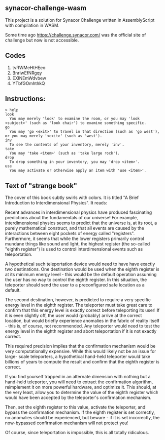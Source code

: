 ## synacor-challenge-wasm

This project is a solution for Synacor Challenge written in AssemblyScript with compilation in WASM.

Some time ago https://challenge.synacor.com/ was the official site of challenge but now is not accessible.



## Codes

1. tvRWMeHtHEeo
2. BnriwEfNRgqy
3. EXlNEmWdvbew
4. YTbfGOmhthkQ

## Instructions:
```
> help
look
  You may merely 'look' to examine the room, or you may 'look <subject>' (such as 'look chair') to examine something specific.
go
  You may 'go <exit>' to travel in that direction (such as 'go west'), or you may merely '<exit>' (such as 'west').
inv
  To see the contents of your inventory, merely 'inv'.
take
  You may 'take <item>' (such as 'take large rock').
drop
  To drop something in your inventory, you may 'drop <item>'.
use
  You may activate or otherwise apply an item with 'use <item>'.
```

## Text of "strange book"

The cover of this book subtly swirls with colors.
It is titled "A Brief Introduction to Interdimensional Physics".
It reads:

Recent advances in interdimensional physics have produced fascinating
predictions about the fundamentals of our universe!  For example,
interdimensional physics seems to predict that the universe is, at its root, a
purely mathematical construct, and that all events are caused by the
interactions between eight pockets of energy called "registers".
Furthermore, it seems that while the lower registers primarily control mundane
things like sound and light, the highest register (the so-called "eighth
register") is used to control interdimensional events such as teleportation.

A hypothetical such teleportation device would need to have have exactly two
destinations.  One destination would be used when the eighth register is at its
minimum energy level - this would be the default operation assuming the user
has no way to control the eighth register.  In this situation, the teleporter
should send the user to a preconfigured safe location as a default.

The second destination, however, is predicted to require a very specific
energy level in the eighth register.  The teleporter must take great care to
confirm that this energy level is exactly correct before teleporting its user!
If it is even slightly off, the user would (probably) arrive at the correct
location, but would briefly experience anomalies in the fabric of reality
itself - this is, of course, not recommended.  Any teleporter would need to test
the energy level in the eighth register and abort teleportation if it is not
exactly correct.

This required precision implies that the confirmation mechanism would be very
computationally expensive.  While this would likely not be an issue for large-
scale teleporters, a hypothetical hand-held teleporter would take billions of
years to compute the result and confirm that the eighth register is correct.

If you find yourself trapped in an alternate dimension with nothing but a
hand-held teleporter, you will need to extract the confirmation algorithm,
reimplement it on more powerful hardware, and optimize it.  This should, at the
very least, allow you to determine the value of the eighth register which would
have been accepted by the teleporter's confirmation mechanism.

Then, set the eighth register to this value, activate the teleporter, and
bypass the confirmation mechanism.  If the eighth register is set correctly, no
anomalies should be experienced, but beware - if it is set incorrectly, the
now-bypassed confirmation mechanism will not protect you!

Of course, since teleportation is impossible, this is all totally ridiculous.